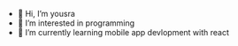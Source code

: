 - 👋 Hi, I’m yousra
- 👀 I’m interested in programming
- 🌱 I’m currently learning mobile app devlopment with react 

<!---
arsouuy/arsouuy is a ✨ special ✨ repository because its `README.md` (this file) appears on your GitHub profile.
You can click the Preview link to take a look at your changes.
--->
